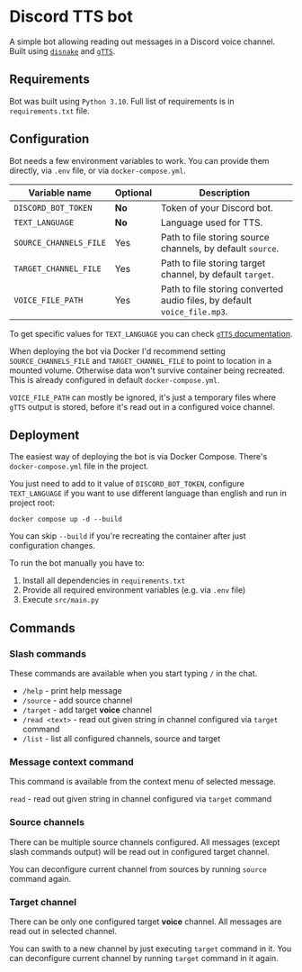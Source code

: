 # Discord TTS bot

A simple bot allowing reading out messages in a Discord voice channel.
Built using [`disnake`](https://docs.disnake.dev/en/stable/) and [`gTTS`](https://gtts.readthedocs.io/en/latest/).



## Requirements

Bot was built using `Python 3.10`. Full list of requirements is in `requirements.txt` file.



## Configuration

Bot needs a few environment variables to work.
You can provide them directly, via `.env` file, or via `docker-compose.yml`.

|Variable name|Optional|Description|
|-------------|--------|-----------|
|`DISCORD_BOT_TOKEN`|**No**|Token of your Discord bot.|
|`TEXT_LANGUAGE`|**No**|Language used for TTS.|
|`SOURCE_CHANNELS_FILE`|Yes|Path to file storing source channels, by default `source`.|
|`TARGET_CHANNEL_FILE`|Yes|Path to file storing target channel, by default `target`.|
|`VOICE_FILE_PATH`|Yes|Path to file storing converted audio files, by default `voice_file.mp3`.|

To get specific values for `TEXT_LANGUAGE` you can check [`gTTS` documentation](https://gtts.readthedocs.io/en/latest/module.html#languages-gtts-lang).

When deploying the bot via Docker I'd recommend setting `SOURCE_CHANNELS_FILE` and `TARGET_CHANNEL_FILE` to point to location in a mounted volume.
Otherwise data won't survive container being recreated.
This is already configured in default `docker-compose.yml`.

`VOICE_FILE_PATH` can mostly be ignored, it's just a temporary files where `gTTS` output is stored, before it's read out in a configured voice channel.



## Deployment

The easiest way of deploying the bot is via Docker Compose.
There's `docker-compose.yml` file in the project.

You just need to add to it value of `DISCORD_BOT_TOKEN`, configure `TEXT_LANGUAGE` if you want to use different language than english and run in project root:

```console
docker compose up -d --build
```

You can skip `--build` if you're recreating the container after just configuration changes.

To run the bot manually you have to:
 1. Install all dependencies in `requirements.txt`
 1. Provide all required environment variables (e.g. via `.env` file)
 1. Execute `src/main.py`



## Commands

### Slash commands

These commands are available when you start typing `/` in the chat.

 * `/help` - print help message
 * `/source` - add source channel
 * `/target` - add target **voice** channel
 * `/read <text>` - read out given string in channel configured via `target` command
 * `/list` - list all configured channels, source and target


### Message context command

This command is available from the context menu of selected message.

`read` - read out given string in channel configured via `target` command


### Source channels

There can be multiple source channels configured.
All messages (except slash commands output) will be read out in configured target channel.

You can deconfigure current channel from sources by running `source` command again.


### Target channel

There can be only one configured target **voice** channel.
All messages are read out in selected channel.

You can swith to a new channel by just executing `target` command in it.
You can deconfigure current channel by running `target` command in it again.
